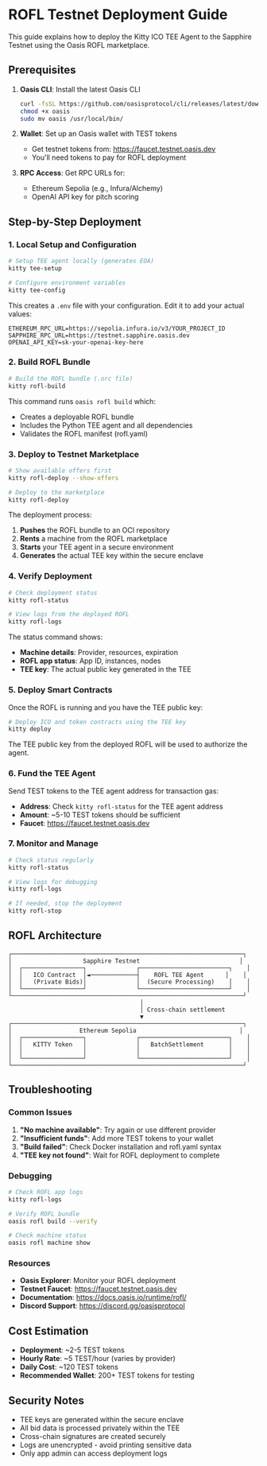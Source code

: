 # ROFL Testnet Deployment Guide

This guide explains how to deploy the Kitty ICO TEE Agent to the Sapphire Testnet using the Oasis ROFL marketplace.

## Prerequisites

1. **Oasis CLI**: Install the latest Oasis CLI
   ```bash
   curl -fsSL https://github.com/oasisprotocol/cli/releases/latest/download/oasis_linux_amd64 -o oasis
   chmod +x oasis
   sudo mv oasis /usr/local/bin/
   ```

2. **Wallet**: Set up an Oasis wallet with TEST tokens
   - Get testnet tokens from: https://faucet.testnet.oasis.dev
   - You'll need tokens to pay for ROFL deployment

3. **RPC Access**: Get RPC URLs for:
   - Ethereum Sepolia (e.g., Infura/Alchemy)
   - OpenAI API key for pitch scoring

## Step-by-Step Deployment

### 1. Local Setup and Configuration

```bash
# Setup TEE agent locally (generates EOA)
kitty tee-setup

# Configure environment variables
kitty tee-config
```

This creates a `.env` file with your configuration. Edit it to add your actual values:
```env
ETHEREUM_RPC_URL=https://sepolia.infura.io/v3/YOUR_PROJECT_ID
SAPPHIRE_RPC_URL=https://testnet.sapphire.oasis.dev
OPENAI_API_KEY=sk-your-openai-key-here
```

### 2. Build ROFL Bundle

```bash
# Build the ROFL bundle (.orc file)
kitty rofl-build
```

This command runs `oasis rofl build` which:
- Creates a deployable ROFL bundle
- Includes the Python TEE agent and all dependencies
- Validates the ROFL manifest (rofl.yaml)

### 3. Deploy to Testnet Marketplace

```bash
# Show available offers first
kitty rofl-deploy --show-offers

# Deploy to the marketplace
kitty rofl-deploy
```

The deployment process:
1. **Pushes** the ROFL bundle to an OCI repository
2. **Rents** a machine from the ROFL marketplace
3. **Starts** your TEE agent in a secure environment
4. **Generates** the actual TEE key within the secure enclave

### 4. Verify Deployment

```bash
# Check deployment status
kitty rofl-status

# View logs from the deployed ROFL
kitty rofl-logs
```

The status command shows:
- **Machine details**: Provider, resources, expiration
- **ROFL app status**: App ID, instances, nodes
- **TEE key**: The actual public key generated in the TEE

### 5. Deploy Smart Contracts

Once the ROFL is running and you have the TEE public key:

```bash
# Deploy ICO and token contracts using the TEE key
kitty deploy
```

The TEE public key from the deployed ROFL will be used to authorize the agent.

### 6. Fund the TEE Agent

Send TEST tokens to the TEE agent address for transaction gas:
- **Address**: Check `kitty rofl-status` for the TEE agent address
- **Amount**: ~5-10 TEST tokens should be sufficient
- **Faucet**: https://faucet.testnet.oasis.dev

### 7. Monitor and Manage

```bash
# Check status regularly
kitty rofl-status

# View logs for debugging
kitty rofl-logs

# If needed, stop the deployment
kitty rofl-stop
```

## ROFL Architecture

```
┌─────────────────────────────────────────────────────────────────┐
│                    Sapphire Testnet                            │
│  ┌─────────────────┐              ┌─────────────────────────┐    │
│  │   ICO Contract  │◄─────────────┤    ROFL TEE Agent      │    │
│  │   (Private Bids)│              │  (Secure Processing)    │    │
│  └─────────────────┘              └─────────────────────────┘    │
└─────────────────────────────────────────────────────────────────┘
                                     │
                                     │ Cross-chain settlement
                                     ▼
┌─────────────────────────────────────────────────────────────────┐
│                   Ethereum Sepolia                             │
│  ┌─────────────────┐              ┌─────────────────────────┐    │
│  │   KITTY Token   │              │   BatchSettlement       │    │
│  │                 │              │                         │    │
│  └─────────────────┘              └─────────────────────────┘    │
└─────────────────────────────────────────────────────────────────┘
```

## Troubleshooting

### Common Issues

1. **"No machine available"**: Try again or use different provider
2. **"Insufficient funds"**: Add more TEST tokens to your wallet
3. **"Build failed"**: Check Docker installation and rofl.yaml syntax
4. **"TEE key not found"**: Wait for ROFL deployment to complete

### Debugging

```bash
# Check ROFL app logs
kitty rofl-logs

# Verify ROFL bundle
oasis rofl build --verify

# Check machine status
oasis rofl machine show
```

### Resources

- **Oasis Explorer**: Monitor your ROFL deployment
- **Testnet Faucet**: https://faucet.testnet.oasis.dev
- **Documentation**: https://docs.oasis.io/runtime/rofl/
- **Discord Support**: https://discord.gg/oasisprotocol

## Cost Estimation

- **Deployment**: ~2-5 TEST tokens
- **Hourly Rate**: ~5 TEST/hour (varies by provider)
- **Daily Cost**: ~120 TEST tokens
- **Recommended Wallet**: 200+ TEST tokens for testing

## Security Notes

- TEE keys are generated within the secure enclave
- All bid data is processed privately within the TEE
- Cross-chain signatures are created securely
- Logs are unencrypted - avoid printing sensitive data
- Only app admin can access deployment logs 